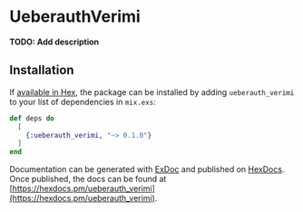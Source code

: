 # UeberauthVerimi

**TODO: Add description**

## Installation

If [available in Hex](https://hex.pm/docs/publish), the package can be installed
by adding `ueberauth_verimi` to your list of dependencies in `mix.exs`:

```elixir
def deps do
  [
    {:ueberauth_verimi, "~> 0.1.0"}
  ]
end
```

Documentation can be generated with [ExDoc](https://github.com/elixir-lang/ex_doc)
and published on [HexDocs](https://hexdocs.pm). Once published, the docs can
be found at [https://hexdocs.pm/ueberauth_verimi](https://hexdocs.pm/ueberauth_verimi).

